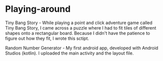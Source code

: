 # Playing-around

Tiny Bang Story - While playing a point and click adventure game called Tiny Bang Story, I came across a puzzle where I had to fit
tiles of different shapes onto a rectangular board. Because I didn't have the patience to figure out how they fit, I wrote this sctipt.

Random Number Generator - My first android app, developed with Android Studios (kotlin). I uploaded the main activity and the layout file. 
